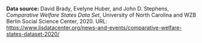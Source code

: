 __Data source:__ David Brady, Evelyne Huber, and
John D. Stephens, _Comparative Welfare States Data Set_, University of North Carolina and WZB Berlin Social Science Center, 2020. URL: <https://www.lisdatacenter.org/news-and-events/comparative-welfare-states-dataset-2020/>
